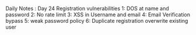 Daily Notes : Day 24
Registration vulnerabilities 
1: DOS at name and password 
2: No rate limit 
3: XSS in Username and email 
4: Email Verification bypass
5: weak password policy 
6: Duplicate registration overwrite existing user